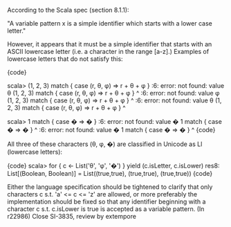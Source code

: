 According to the Scala spec (section 8.1.1):

"A variable pattern x is a simple identifier which starts with a lower case letter."

However, it appears that it must be a simple identifier that starts with an ASCII lowercase letter (i.e. a character in the range [a-z].)  Examples of lowercase letters that do not satisfy this:

{code}

scala> (1, 2, 3) match { case (r, θ, φ) => r + θ + φ }
<console>:6: error: not found: value θ
       (1, 2, 3) match { case (r, θ, φ) => r + θ + φ }
                                  ^
<console>:6: error: not found: value φ
       (1, 2, 3) match { case (r, θ, φ) => r + θ + φ }
                                     ^
<console>:6: error: not found: value θ
       (1, 2, 3) match { case (r, θ, φ) => r + θ + φ }
                                               ^

scala> 1 match { case � => � }
<console>:6: error: not found: value �
       1 match { case � => � }
                      ^
<console>:6: error: not found: value �
       1 match { case � => � }
                           ^
{code}

All three of these characters (θ, φ, �) are classified in Unicode as Ll (lowercase letters):

{code}
scala> for { c <- List('θ', 'φ', '�') } yield (c.isLetter, c.isLower)
res8: List[(Boolean, Boolean)] = List((true,true), (true,true), (true,true))
{code}

Either the language specification should be tightened to clarify that only characters c s.t. 'a' <= c <= 'z' are allowed, or more preferably the implementation should be fixed so that any identifier beginning with a character c s.t. c.isLower is true is accepted as a variable pattern.
(In r22986) Close SI-3835, review by extempore
